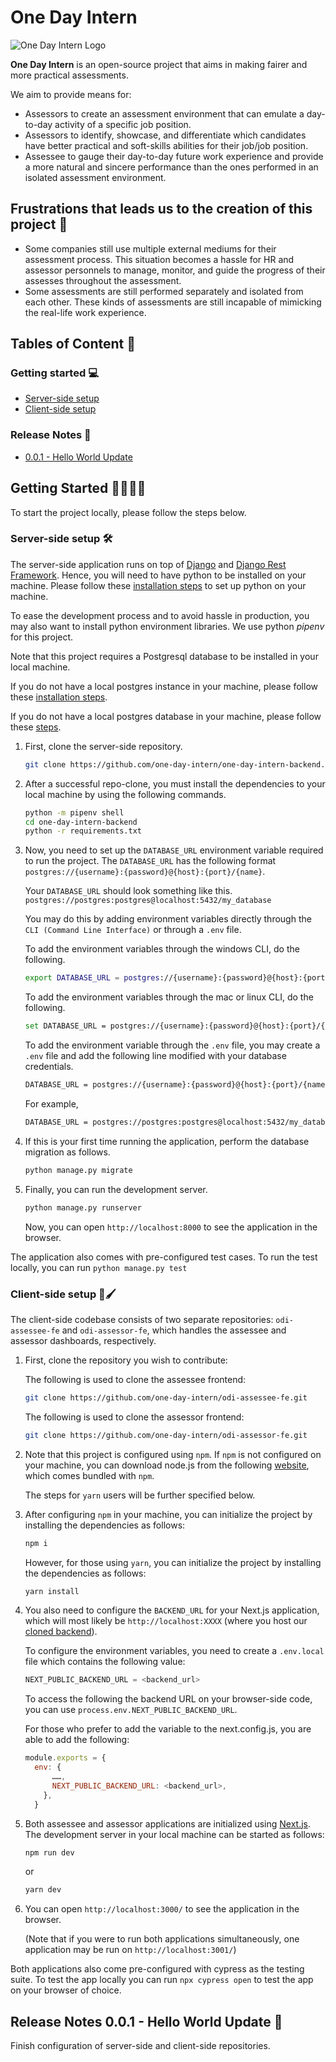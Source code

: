 # One Day Intern 
![One Day Intern Logo](https://i.ibb.co/CzmHtCB/image.png)

**One Day Intern** is an open-source project that aims in making fairer and more practical assessments. 

We aim to provide means for:

-   Assessors to create an assessment environment that can emulate a day-to-day activity of a specific job position.
-   Assessors to identify, showcase, and differentiate which candidates have better practical and soft-skills abilities for their job/job position.
-   Assessee to gauge their day-to-day future work experience and provide a more natural and sincere performance than the ones performed in an isolated assessment environment.

## Frustrations that leads us to the creation of this project 😤
-   Some companies still use multiple external mediums for their assessment process. This situation becomes a hassle for HR and assessor personnels to manage, monitor, and guide the progress of their assesses throughout the assessment.
-   Some assessments are still performed separately and isolated from each other. These kinds of assessments are still incapable of mimicking the real-life work experience.

## Tables of Content 📃

### Getting started 💻
-   [Server-side setup](#server-side-setup-🛠)
-   [Client-side setup](#client-side-setup-🎨🖌)
### Release Notes 📝
-   [0.0.1 - Hello World Update](#release-notes-001---hello-world-update-👋)

## Getting Started 🏃‍♂️🏃‍♀️
To start the project locally, please follow the steps below.

### Server-side setup 🛠

The server-side application runs on top of [Django](https://docs.djangoproject.com/en/4.1/) and [Django Rest Framework](https://www.django-rest-framework.org/). Hence, you will need to have python to be installed on your machine. 
Please follow these [installation steps](https://www.python.org/downloads/) to set up python on your machine. 

To ease the development process and to avoid hassle in production, you may also want to install python environment libraries. We use python _pipenv_ for this project.

Note that this project requires a Postgresql database to be installed in your local machine. 

If you do not have a local postgres instance in your machine, please follow these [installation steps](https://www.postgresqltutorial.com/postgresql-getting-started/install-postgresql/).

If you do not have a local postgres database in your machine, please follow these [steps](https://www.postgresql.org/docs/current/sql-createdatabase.html).

1.  First, clone the server-side repository.
    ```sh
    git clone https://github.com/one-day-intern/one-day-intern-backend.git
    ```

2.  After a successful repo-clone, you must install the dependencies to your local machine by using the following commands. 
    ```sh
    python -m pipenv shell
    cd one-day-intern-backend
    python -r requirements.txt
    ```

3.  Now, you need to set up the ```DATABASE_URL``` environment variable required to run the project. The ```DATABASE_URL``` has the following format ```postgres://{username}:{password}@{host}:{port}/{name}```.

	  Your ```DATABASE_URL``` should look something like this. ```postgres://postgres:postgres@localhost:5432/my_database```

	  You may do this by adding environment variables directly through the ```CLI (Command Line Interface)``` or through a ```.env``` file.
    
	  To add the environment variables through the windows CLI, do the following.
	```sh
    export DATABASE_URL = postgres://{username}:{password}@{host}:{port}/{name}
	```
	  To add the environment variables through the mac or linux CLI, do the following.
	```sh
	set DATABASE_URL = postgres://{username}:{password}@{host}:{port}/{name}
	```
	
	  To add the environment variable through the ```.env``` file, you may create a ```.env``` file and add the following line 	modified with your database credentials.
	```sh
	DATABASE_URL = postgres://{username}:{password}@{host}:{port}/{name}
	```
	For example,
	```sh
    DATABASE_URL = postgres://postgres:postgres@localhost:5432/my_database
	```

4.  If this is your first time running the application, perform the database migration as follows.
	```sh
    python manage.py migrate
    ```

5.  Finally, you can run the development server.
	```sh
    python manage.py runserver
    ```

	  Now, you can open ```http://localhost:8000``` to see the application in the browser.

The application also comes with pre-configured test cases. To run the test locally, you can run ```python manage.py test``` 

### Client-side setup 🎨🖌
The client-side codebase consists of two separate repositories: ```odi-assessee-fe``` and ```odi-assessor-fe```, which handles the assessee and assessor dashboards, respectively.

1.  First, clone the repository you wish to contribute:

	  The following is used to clone the assessee frontend:
	```sh
    git clone https://github.com/one-day-intern/odi-assessee-fe.git
    ```
	  The following is used to clone the assessor frontend:
	```sh
    git clone https://github.com/one-day-intern/odi-assessor-fe.git
    ```

2.  Note that this project is configured using ```npm```. If ```npm``` is not configured on your machine, you can download node.js from the following [website](https://nodejs.org/en/), which comes bundled with ```npm```. 

	  The steps for ```yarn``` users will be further specified below.

3.  After configuring ```npm``` in your machine, you can initialize the project by installing the dependencies as follows:
    ```sh
    npm i
    ```

	  However, for those using ```yarn```, you can initialize the project by installing the dependencies as follows:
    ```sh
    yarn install
	```

4.  You also need to configure the ```BACKEND_URL``` for your Next.js application, which will most likely be ```http://localhost:XXXX``` (where you host our [cloned backend](https://github.com/one-day-intern/one-day-intern-backend)). 
	
    To configure the environment variables, you need to create a ```.env.local``` file which contains the following value:
	```js
	NEXT_PUBLIC_BACKEND_URL = <backend_url>
	```

	To access the following the backend URL on your browser-side code, you can use ```process.env.NEXT_PUBLIC_BACKEND_URL```.

	For those who prefer to add the variable to the next.config.js, you are able to add the following:
    ```js
    module.exports = {
      env: {
          ……,
          NEXT_PUBLIC_BACKEND_URL: <backend_url>,
        },
      }
    ```

5.  Both assessee and assessor applications are initialized using [Next.js](https://nextjs.org/docs). The development server in your local machine can be started as follows:

    ```sh
    npm run dev
    ```
    or 
	```sh
    yarn dev
	```
    
6.  You can open ```http://localhost:3000/``` to see the application in the browser. 

	(Note that if you were to run both applications simultaneously, one application may be run on ```http://localhost:3001/```)

Both applications also come pre-configured with cypress as the testing suite. To test the app locally you can run
```npx cypress open```
to test the app on your browser of choice.

## Release Notes 0.0.1 - Hello World Update 👋
Finish configuration of server-side and client-side repositories.
